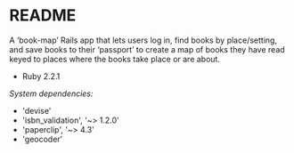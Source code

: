# README

A ‘book-map’ Rails app that lets users log in, find books by place/setting, and save books to their ‘passport’ to create a map of books they have read keyed to places where the books take place or are about. 

* Ruby 2.2.1

_System dependencies:_ 
  * 'devise'
  * 'isbn_validation', '~> 1.2.0'
  * 'paperclip', '~> 4.3'
  * 'geocoder'


